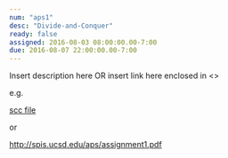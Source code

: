 ```yaml
---
num: "aps1"
desc: "Divide-and-Conquer"
ready: false
assigned: 2016-08-03 08:00:00.00-7:00
due: 2016-08-07 22:00:00.00-7:00
---
```


Insert description here OR insert link here enclosed in <>

e.g. 

[scc file](scc_counterexample.pdf)

or

<http://spis.ucsd.edu/aps/assignment1.pdf>

